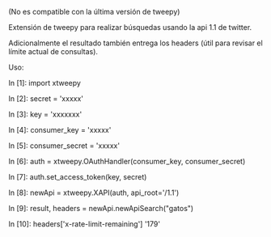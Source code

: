 (No es compatible con la última versión de tweepy)

Extensión de tweepy para realizar búsquedas usando la api 1.1 de twitter.

Adicionalmente el resultado también entrega los headers (útil para revisar el límite actual de consultas).

Uso:

In [1]: import xtweepy

In [2]: secret = 'xxxxx'

In [3]: key = 'xxxxxxx'

In [4]: consumer_key = 'xxxxx'

In [5]: consumer_secret = 'xxxxx'

In [6]: auth = xtweepy.OAuthHandler(consumer_key, consumer_secret)

In [7]: auth.set_access_token(key, secret)

In [8]: newApi = xtweepy.XAPI(auth, api_root='/1.1')

In [9]: result, headers = newApi.newApiSearch("gatos")

In [10]: headers['x-rate-limit-remaining']
'179'

